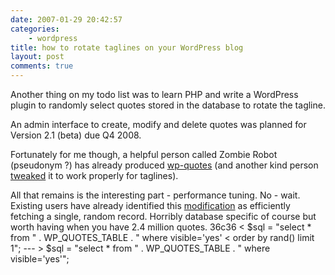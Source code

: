 ```yaml
---
date: 2007-01-29 20:42:57
categories:
    - wordpress
title: how to rotate taglines on your WordPress blog
layout: post
comments: true
---
```

Another thing on my todo list was to learn PHP and write a WordPress
plugin to randomly select quotes stored in the database to rotate the
tagline.

An admin interface to create, modify and delete quotes was planned for
Version 2.1 (beta) due Q4 2008.

Fortunately for me though, a helpful person called Zombie Robot
(pseudonym ?) has already produced
[wp-quotes](http://www.zombierobot.com/wp-quotes/) (and another kind
person [tweaked](http://hangoversunday.com/?p=260) it to work properly
for taglines).

All that remains is the interesting part - performance tuning. No -
wait. Existing users have already identified this
[modification](http://www.zombierobot.com/archives/optimizing-wp-quotes/)
as efficiently fetching a single, random record. Horribly database
specific of course but worth having when you have 2.4 million quotes.
    36c36
    < $sql = "select * from " . WP_QUOTES_TABLE . " where visible='yes'
    < order by rand() limit 1";
    ---
    > $sql = "select * from " . WP_QUOTES_TABLE . " where visible='yes'";
